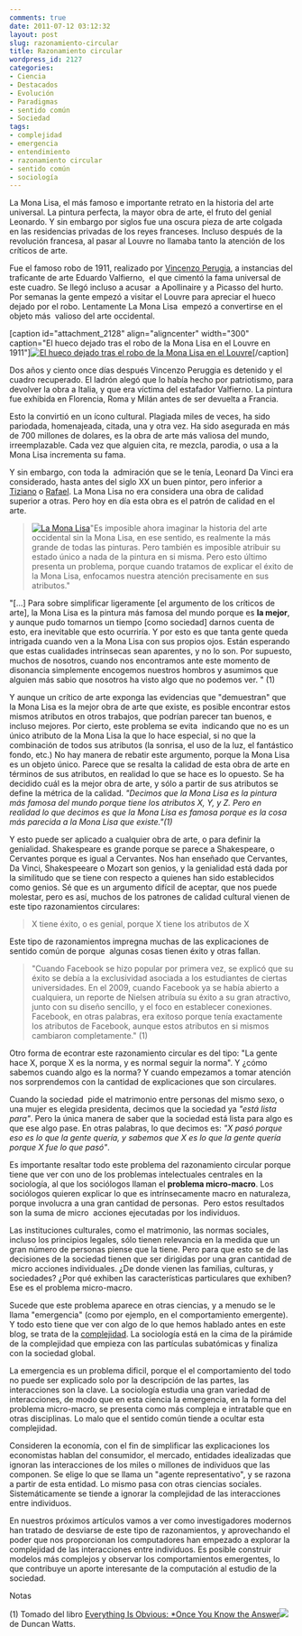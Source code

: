 ```yaml
---
comments: true
date: 2011-07-12 03:12:32
layout: post
slug: razonamiento-circular
title: Razonamiento circular
wordpress_id: 2127
categories:
- Ciencia
- Destacados
- Evolución
- Paradigmas
- sentido común
- Sociedad
tags:
- complejidad
- emergencia
- entendimiento
- razonamiento circular
- sentido común
- sociología
---
```


La Mona Lisa, el más famoso e importante retrato en la historia del arte universal. La pintura perfecta, la mayor obra de arte, el fruto del genial Leonardo. Y sin embargo por siglos fue una oscura pieza de arte colgada en las residencias privadas de los reyes franceses. Incluso después de la revolución francesa, al pasar al Louvre no llamaba tanto la atención de los críticos de arte.

Fue el famoso robo de 1911, realizado por [Vincenzo Perugia](http://en.wikipedia.org/wiki/Vincenzo_Peruggia), a instancias del traficante de arte Eduardo Valfierno,  el que cimentó la fama universal de este cuadro. Se llegó incluso a acusar  a Apollinaire y a Picasso del hurto. Por semanas la gente empezó a visitar el Louvre para apreciar el hueco dejado por el robo. Lentamente La Mona Lisa  empezó a convertirse en el objeto más  valioso del arte occidental.

[caption id="attachment_2128" align="aligncenter" width="300" caption="El hueco dejado tras el robo de la Mona Lisa en el Louvre en 1911"][![El hueco dejado tras el robo de la Mona Lisa en el Louvre](http://www.lnds.net/blog/wp-content/uploads/2011/07/Mona_Lisa_stolen-1911-300x279.jpg)](http://www.lnds.net/blog/wp-content/uploads/2011/07/Mona_Lisa_stolen-1911.jpg)[/caption]

Dos años y ciento once días después Vincenzo Peruggia es detenido y el cuadro recuperado. El ladrón alegó que lo había hecho por patriotismo, para devolver la obra a Italia, y que era víctima del estafador Valfierno. La pintura fue exhibida en Florencia, Roma y Milán antes de ser devuelta a Francia.

Esto la convirtió en un ícono cultural. Plagiada miles de veces, ha sido pariodada, homenajeada, citada, una y otra vez. Ha sido asegurada en más de 700 millones de dolares, es la obra de arte más valiosa del mundo, irreemplazable. Cada vez que alguien cita, re mezcla, parodia, o usa a la Mona Lisa incrementa su fama.

Y sin embargo, con toda la  admiración que se le tenía, Leonard Da Vinci era considerado, hasta antes del siglo XX un buen pintor, pero inferior a [Tiziano](http://es.wikipedia.org/wiki/Tiziano) o [Rafael](http://es.wikipedia.org/wiki/Rafael_Sanzio). La Mona Lisa no era considera una obra de calidad superior a otras. Pero hoy en día esta obra es el patrón de calidad en el arte.


> [![La Mona Lisa](http://www.lnds.net/blog/wp-content/uploads/2011/07/250px-Mona_Lisa-200x300.png)](http://www.lnds.net/blog/wp-content/uploads/2011/07/250px-Mona_Lisa.png)"Es imposible ahora imaginar la historia del arte occidental sin la Mona Lisa, en ese sentido, es realmente la más grande de todas las pinturas. Pero también es imposible atribuir su estado único a nada de la pintura en si misma. Pero esto último presenta un problema, porque cuando tratamos de explicar el éxito de la Mona Lisa, enfocamos nuestra atención precisamente en sus atributos."

"[...] Para sobre simplificar ligeramente [el argumento de los críticos de arte], la Mona Lisa es la pintura más famosa del mundo porque es **la mejor**, y aunque pudo tomarnos un tiempo [como sociedad] darnos cuenta de esto, era inevitable que esto ocurriría. Y por esto es que tanta gente queda intrigada cuando ven a la Mona Lisa con sus propios ojos. Están esperando que estas cualidades intrínsecas sean aparentes, y no lo son. Por supuesto, muchos de nosotros, cuando nos encontramos ante este momento de disonancia simplemente encogemos nuestros hombros y asumimos que alguien más sabio que nosotros ha visto algo que no podemos ver. " (1)


Y aunque un crítico de arte exponga las evidencias que "demuestran" que la Mona Lisa es la mejor obra de arte que existe, es posible encontrar estos mismos atributos en otros trabajos, que podrían parecer tan buenos, e incluso mejores. Por cierto, este problema se evita  indicando que no es un único atributo de la Mona Lisa la que lo hace especial, si no que la combinación de todos sus atributos (la sonrisa, el uso de la luz, el fantástico fondo, etc.) No hay manera de rebatir este argumento, porque la Mona Lisa es un objeto único. Parece que se resalta la calidad de esta obra de arte en términos de sus atributos, en realidad lo que se hace es lo opuesto. Se ha decidido cuál es la mejor obra de arte, y sólo a partir de sus atributos se define la métrica de la calidad. _"Decimos que la Mona Lisa es la pintura más famosa del mundo porque tiene los atributos X, Y, y Z. Pero en realidad lo que decimos es que la Mona Lisa es famosa porque es la cosa más parecida a la Mona Lisa que existe."(1)_

Y esto puede ser aplicado a cualquier obra de arte, o para definir la genialidad. Shakespeare es grande porque se parece a Shakespeare, o Cervantes porque es igual a Cervantes. Nos han enseñado que Cervantes, Da Vinci, Shakespeeare o Mozart son genios, y la genialidad está dada por la similitudo que se tiene con respecto a quienes han sido establecidos como genios. Sé que es un argumento difícil de aceptar, que nos puede molestar, pero es así, muchos de los patrones de calidad cultural vienen de este tipo razonamientos circulares:


> X tiene éxito, o es genial, porque X tiene los atributos de X


Este tipo de razonamientos impregna muchas de las explicaciones de sentido común de porque  algunas cosas tienen éxito y otras fallan.


> "Cuando Facebook se hizo popular por primera vez, se explicó que su éxito se debía a la exclusividad asociada a los estudiantes de ciertas universidades. En el 2009, cuando Facebook ya se había abierto a cualquiera, un reporte de Nielsen atribuía su éxito a su gran atractivo, junto con su diseño sencillo, y el foco en establecer conexiones. Facebook, en otras palabras, era exitoso porque tenía exactamente los atributos de Facebook, aunque estos atributos en si mismos cambiaron completamente." (1)


Otro forma de econtrar este razonamiento circular es del tipo: "La gente hace X, porque X es la norma, y es normal seguir la norma". Y ¿cómo sabemos cuando algo es la norma? Y cuando empezamos a tomar atención nos sorprendemos con la cantidad de explicaciones que son circulares.

Cuando la sociedad  pide el matrimonio entre personas del mismo sexo, o una mujer es elegida presidenta, decimos que la sociedad ya _"está lista para"_. Pero la única manera de saber que la sociedad está lista para algo es que ese algo pase. En otras palabras, lo que decimos es: _"X pasó porque eso es lo que la gente quería, y sabemos que X es lo que la gente quería porque X fue lo que pasó"_.

Es importante resaltar todo este problema del razonamiento circular porque tiene que ver con uno de los problemas intelectuales centrales en la sociología, al que los sociólogos llaman el **problema micro-macro**. Los sociólogos quieren explicar lo que es intrínsecamente macro en naturaleza, porque involucra a una gran cantidad de personas.  Pero estos resultados son la suma de micro  acciones ejecutadas por los individuos.

Las instituciones culturales, como el matrimonio, las normas sociales, incluso los principios legales, sólo tienen relevancia en la medida que un gran número de personas piense que la tiene. Pero para que esto se de las decisiones de la sociedad tienen que ser dirigidas por una gran cantidad de  micro acciones individuales. ¿De donde vienen las familias, culturas, y sociedades? ¿Por qué exhiben las características particulares que exhiben? Ese es el problema micro-macro.

Sucede que este problema aparece en otras ciencias, y a menudo se le llama "emergencia" (como por ejemplo, en el comportamiento emergente). Y todo esto tiene que ver con algo de lo que hemos hablado antes en este blog, se trata de la [complejidad](http://www.lnds.net/blog/2010/06/lo-simple-lo-complejo-y-lo-complicado.html). La sociología está en la cima de la pirámide de la complejidad que empieza con las partículas subatómicas y finaliza con la sociedad global.

La emergencia es un problema dificil, porque el el comportamiento del todo no puede ser explicado solo por la descripción de las partes, las interacciones son la clave. La sociología estudia una gran variedad de interacciones, de modo que en esta ciencia la emergencia, en la forma del problema micro-macro, se presenta como más compleja e intratable que en otras disciplinas. Lo malo que el sentido común tiende a ocultar esta complejidad.

Consideren la economía, con el fin de simplificar las explicaciones los economistas hablan del consumidor, el mercado, entidades idealizadas que ignoran las interacciones de los miles o millones de individuos que las componen. Se elige lo que se llama un "agente representativo", y se razona a partir de esta entidad. Lo mismo pasa con otras ciencias sociales. Sistemáticamente se tiende a ignorar la complejidad de las interacciones entre individuos.

En nuestros próximos artículos vamos a ver como investigadores modernos han tratado de desviarse de este tipo de razonamientos, y aprovechando el poder que nos proporcionan los computadores han empezado a explorar la complejidad de las interacciones entre individuos. Es posible construir modelos más complejos y observar los comportamientos emergentes, lo que contribuye un aporte interesante de la computación al estudio de la sociedad.

Notas

(1) Tomado del libro [Everything Is Obvious: *Once You Know the Answer](http://www.amazon.com/gp/product/0385531680/ref=as_li_qf_sp_asin_tl?ie=UTF8&tag=lanaturaledel-20&linkCode=as2&camp=217145&creative=399373&creativeASIN=0385531680)![](http://www.assoc-amazon.com/e/ir?t=lanaturaledel-20&l=as2&o=1&a=0385531680&camp=217145&creative=399373) de Duncan Watts.
